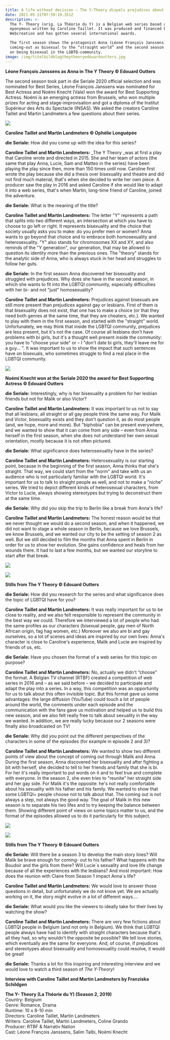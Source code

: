 ```yaml
---
title: A life without decision – The Y-Theory dispels prejudices about bisexuality
date: 2021-05-31T07:59:19.351Z
description: >-
  The Y- Theory (orig. La Théorie du Y) is a Belgian web series based on a play
  eponymous written by Caroline Taillet. It was produced and financed by RTBF
  Webcreation and has gotten several international awards. 

  The first season shows the protagonist Anna (Léone François Janssens)
  coming-out as bisexual to the “straight world” and the second season focuses
  on being bisexual in the LGBTQ-community. 
image: /img/titelbildblogtheytheoryedouardoutters.jpg
---
```

**Léone François Janssens as Anna in The Y Theory © Edouard Outters**

The second season took part in die Seriale 2020 official selection and was nominated for Best Series, Léone François Janssens was nominated for Best Actress and Noémi Knecht (Vale) won the award for Best Supporting Actress. Noémi is an emerging actress from Brussels, who won multiple prizes for acting and stage-improvisation and got a diploma of the Institut Supérieur des Arts du Spectacle (INSAS). We asked the creators Caroline Taillet and Martin Landmeters a few questions about their series.



![](/img/bild2blogtheytheorycarolinetailletmartinlandmeters.jpg)


**Caroline Taillet and Martin Landmeters © Ophélie Longuépée**



**die Seriale:** How did you come up with the idea for this series? 

**Caroline Taillet and Martin Landmeters:** _The Y Theory _was at first a play that Caroline wrote and directed in 2015. She and her team of actors (the same that play Anna, Lucie, Sam and Matteo in the series) have been playing the play since then, more than 150 times until now. Caroline first wrote the play because she did a thesis over bisexuality and theatre and did not find much material, that's when she decided to write her own piece. A producer saw the play in 2016 and asked Caroline if she would like to adapt it into a web series, that's when Martin, long-time friend of Caroline, joined the adventure. 



**die Seriale:** What is the meaning of the title?

**Caroline Taillet and Martin Landmeters:** The letter "Y" represents a path that splits into two different ways, an intersection at which you have to choose to go left or right. It represents bisexuality and the choice that society usually asks you to make: do you prefer men or women? Anna wants to go beyond that choice and to embrace both homosexuality and heterosexuality. "Y" also stands for chromosomes XX and XY, and also reminds of the "Y generation", our generation, that may be allowed to question its identity more than the previous ones. The "theory" stands for the analytic side of Anna, who is always stuck in her head and struggles to follow her guts. 



**die Seriale:** In the first season Anna discovered her bisexuality and struggled with prejudices. Why does she have in the second season, in which she wants to fit into the LGBTQI community, especially difficulties with her bi- and not "just" homosexuality? 

**Caroline Taillet and Martin Landmeters:** Prejudices against bisexuals are still more present than prejudices against gay or lesbians. First of them is that bisexuality does not exist, that one has to make a choice (or that they need both genres at the same time, that they are cheaters, etc.). We wanted to play with them in the first season, and started with the "straight" world. Unfortunately, we may think that inside the LGBTQI community, prejudices are less present, but it's not the case. Of course all lesbians don't have problems with bi girls, but it's a thought well present inside the community: you have to "choose your side" or – I "don't date bi girls, they'll leave me for a guy... ". It was important to us to show the impact that such sentences have on bisexuals, who sometimes struggle to find a real place in the LGBTQI community.



![](/img/bild3blogtheytheory.jpg)


**Noémi Knecht won at the Seriale 2020 the award for Best Supporting Actress © Edouard Outters**



**die Seriale:** Interestingly, why is her bisexuality a problem for her lesbian friends but not for Malik or also Victor?  

**Caroline Taillet and Martin Landmeters:** It was important to us not to say that all lesbians, all straight or all gay people think the same way. For Malik and Victor, bisexuality exists and they don't question it, as do most people (and, we hope, more and more). But "biphobia" can be present everywhere, and we wanted to show that it can come from any side – even from Anna herself in the first season, when she does not understand her own sexual orientation, mostly because it is not often pictured.



**die Seriale:** What significance does heterosexuality have in the series? 

**Caroline Taillet and Martin Landmeters:** Heterosexuality is our starting point, because in the beginning of the first season, Anna thinks that she's straight. That way, we could start from the "norm" and take with us an audience who is not particularly familiar with the LGBTQI world. It's important for us to talk to straight people as well, and not to make a "niche" series. We tried to depict different kinds of heterosexual characters, from Victor to Lucie, always showing stereotypes but trying to deconstruct them at the same time.  



**die Seriale:** Why did you skip the trip to Berlin like a break from Anna's life? 

**Caroline Taillet and Martin Landmeters:** The honest reason would be that we never thought we would do a second season, and when it happened, we did not want to stage a whole season in Berlin, because we love Brussels, we know Brussels, and we wanted our city to be the setting of season 2 as well. But we still decided to film the months that Anna spent in Berlin in order for us to show her evolution. She gains confidence and heals from her wounds there. It had to last a few months, but we wanted our storyline to start after that break.



![](/img/bild4blogtheytheory.jpg)

![](/img/bild5blogtheytheory.jpg)

**Stills from The Y Theory © Edouard Outters**



**die Seriale:** How did you research for the series and what significance does the topic of LGBTQI have for you? 

**Caroline Taillet and Martin Landmeters:** It was really important for us to be close to reality, and we also felt responsible to represent the community in the best way we could. Therefore we interviewed a lot of people who had the same profiles as our characters (bisexual people, gay men of North African origin, fag hag women, etc.) Moreover we also are bi and gay ourselves, so a lot of scenes and ideas are inspired by our own lives: Anna's character is close to Caroline's experience, Malik and Lucie are inspired by friends of us, etc.



**die Seriale:** Have you chosen the format of a web series for this topic on purpose?

**Caroline Taillet and Martin Landmeters:** No, actually we didn't “choose” the format. A Belgian TV channel (RTBF) created a competition of web series in 2016 and – as we said before – we decided to participate and adapt the play into a series. In a way, this competition was an opportunity for us to talk about this often invisible topic. But this format gave us some advantages: the large diffusion (YouTube) could touch a lot of people around the world, the comments under each episode and the communication with the fans gave us motivation and helped us to build this new season, and we also felt really free to talk about sexuality in the way we wanted. In addition, we are really lucky because our 2 seasons were finally also broadcasted on TV!



**die Seriale:** Why did you point out the different perspectives of the characters in some of the episodes (for example in episode 2 and 3)?

**Caroline Taillet and Martin Landmeters:** We wanted to show two different points of view about the concept of coming out through Malik and Anna. During the first season, Anna discovered her bisexuality and after fighting a bit with herself, she decided to tell to her friends and family that she is bi. For her it's really important to put words on it and to feel true and complete with everyone. In the season 2, she even tries to "reunite" her straight side and her gay side. For Malik it's the opposite: he's not really comfortable about his sexuality with his father and his family. We wanted to show that some LGBTQI+ people choose not to talk about that. The coming out is not always a step, not always the good way. The goal of Malik in this new season is to separate his two lifes and to try keeping the balance between them. Showing different point of views on some topics matter to us, and the format of the episodes allowed us to do it particularly for this subject. 



![](/img/bild6blogtheytheory.jpg)

![](/img/bild7blogtheytheory.jpg)

**Stills from The Y Theory © Edouard Outters**



**die Seriale:** Will there be a season 3 to develop the main story lines? Will Malik be brave enough for coming- out to his father? What happens with the Boudoir and the girls from there? Will Lucie´s sexuality and love life change because of all the experiences with the lesbians? And most important: How does the reunion with Claire from Season 1 impact Anna´s life?  

**Caroline Taillet and Martin Landmeters:** We would love to answer those questions in detail, but unfortunately we do not know yet. We are actually working on it, the story might evolve in a lot of different ways....



**die Seriale:** What would you like the viewers to ideally take for their lives by watching the show? 

**Caroline Taillet and Martin Landmeters:** There are very few fictions about LGBTQI people in Belgium (and not only in Belgium). We think that LGBTQI people always have had to identify with straight characters because that's all they had, so why wouldn't the opposite be possible? We tell love stories, which eventually are the same for everyone. And, of course, if prejudices and stereotypes about bisexuality and homosexuality could resolve, it would be great!



**die Seriale:** Thanks a lot for this inspiring and interesting interview and we would love to watch a third season of _The Y-Theory_!  



**Interview with Caroline Taillet and Martin Landmeters by Franziska Schildgen**





**The Y- Theory (La Théorie du Y) (Season 2, 2019)**\
Country: Belgium\
Genre: Romance, Drama\
Runtime: 10 x 8-10 min\
Directors: Caroline Taillet, Martin Landmeters\
Writers: Caroline Taillet, Martin Landmeters, Coline Grando\
Producer: RTBF & Narrativ Nation \
Cast: Léone François Janssens, Salim Talbi, Noémi Knecht
